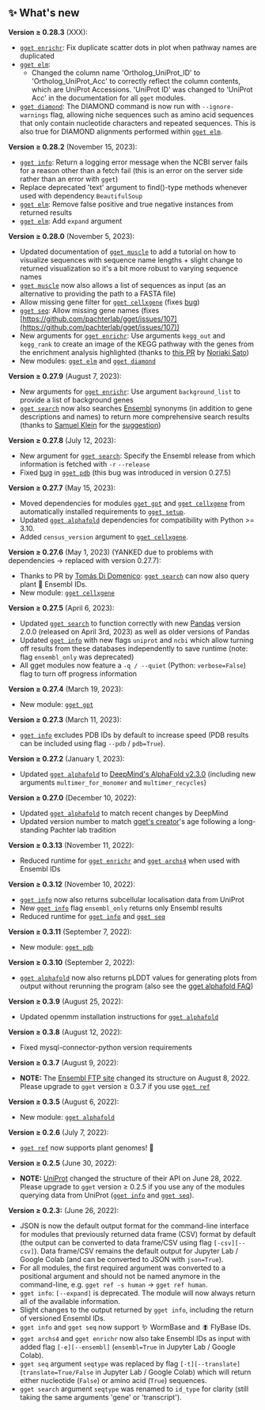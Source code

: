 ## ✨ What's new  
**Version ≥ 0.28.3** (XXX):  
- [`gget enrichr`](./enrichr.md): Fix duplicate scatter dots in plot when pathway names are duplicated
- [`gget elm`](./elm.md):
  - Changed the column name 'Ortholog_UniProt_ID' to 'Ortholog_UniProt_Acc' to correctly reflect the column contents, which are UniProt Accessions. 'UniProt ID' was changed to 'UniProt Acc' in the documentation for all `gget` modules.
- [`gget diamond`](./diamond.md): The DIAMOND command is now run with `--ignore-warnings` flag, allowing niche sequences such as amino acid sequences that only contain nucleotide characters and repeated sequences. This is also true for DIAMOND alignments performed within [`gget elm`](./elm.md).

**Version ≥ 0.28.2** (November 15, 2023):  
- [`gget info`](./info.md): Return a logging error message when the NCBI server fails for a reason other than a fetch fail (this is an error on the server side rather than an error with `gget`)
- Replace deprecated 'text' argument to find()-type methods whenever used with dependency `BeautifulSoup`
- [`gget elm`](elm.md): Remove false positive and true negative instances from returned results
- [`gget elm`](elm.md): Add `expand` argument
  
**Version ≥ 0.28.0** (November 5, 2023):  
- Updated documentation of [`gget muscle`](./muscle.md) to add a tutorial on how to visualize sequences with sequence name lengths + slight change to returned visualization so it's a bit more robust to varying sequence names
- [`gget muscle`](./muscle.md) now also allows a list of sequences as input (as an alternative to providing the path to a FASTA file)
- Allow missing gene filter for [`gget cellxgene`](cellxgene.md)  (fixes [bug](https://github.com/pachterlab/gget/issues/110))
- [`gget seq`](./seq.md): Allow missing gene names (fixes [https://github.com/pachterlab/gget/issues/107](https://github.com/pachterlab/gget/issues/107))
- New arguments for [`gget enrichr`](enrichr.md): Use arguments `kegg_out` and `kegg_rank` to create an image of the KEGG pathway with the genes from the enrichment analysis highlighted (thanks to [this PR](https://github.com/pachterlab/gget/pull/106) by [Noriaki Sato](https://github.com/noriakis))  
- New modules: [`gget elm`](elm.md) and [`gget diamond`](diamond.md)  
  
**Version ≥ 0.27.9** (August 7, 2023):  
- New arguments for [`gget enrichr`](enrichr.md): Use argument `background_list` to provide a list of background genes
- [`gget search`](search.md) now also searches [Ensembl](https://ensembl.org/) synonyms (in addition to gene descriptions and names) to return more comprehensive search results (thanks to [Samuel Klein](https://github.com/KleinSamuel) for the [suggestion](https://github.com/pachterlab/gget/issues/90))

**Version ≥ 0.27.8** (July 12, 2023):  
- New argument for [`gget search`](search.md): Specify the Ensembl release from which information is fetched with `-r` `--release`
- Fixed [bug](https://github.com/pachterlab/gget/issues/91) in [`gget pdb`](pdb.md) (this bug was introduced in version 0.27.5)

**Version ≥ 0.27.7** (May 15, 2023):  
- Moved dependencies for modules [`gget gpt`](gpt.md) and [`gget cellxgene`](cellxgene.md) from automatically installed requirements to [`gget setup`](setup.md).  
- Updated [`gget alphafold`](alphafold.md) dependencies for compatibility with Python >= 3.10.  
- Added `census_version` argument to [`gget cellxgene`](cellxgene.md).

**Version ≥ 0.27.6** (May 1, 2023) (YANKED due to problems with dependencies -> replaced with version 0.27.7):  
- Thanks to PR by [Tomás Di Domenico](https://github.com/tdido): [`gget search`](search.md) can now also query plant 🌱 Ensembl IDs.  
- New module: [`gget cellxgene`](cellxgene.md)  

**Version ≥ 0.27.5** (April 6, 2023):  
- Updated [`gget search`](search.md) to function correctly with new [Pandas](https://pypi.org/project/pandas/2.0.0/) version 2.0.0 (released on April 3rd, 2023) as well as older versions of Pandas
- Updated [`gget info`](info.md) with new flags `uniprot` and `ncbi` which allow turning off results from these databases independently to save runtime (note: flag `ensembl_only` was deprecated)
- All gget modules now feature a `-q / --quiet` (Python: `verbose=False`) flag to turn off progress information

**Version ≥ 0.27.4** (March 19, 2023):  
- New module: [`gget gpt`](gpt.md)  

**Version ≥ 0.27.3** (March 11, 2023):  
- [`gget info`](info.md) excludes PDB IDs by default to increase speed (PDB results can be included using flag `--pdb` / `pdb=True`).  

**Version ≥ 0.27.2** (January 1, 2023):    
- Updated [`gget alphafold`](alphafold.md) to [DeepMind's AlphaFold v2.3.0](https://github.com/deepmind/alphafold/releases/tag/v2.3.0) (including new arguments `multimer_for_monomer` and `multimer_recycles`)  

**Version ≥ 0.27.0** (December 10, 2022):  
- Updated [`gget alphafold`](alphafold.md) to match recent changes by DeepMind  
- Updated version number to match [gget's creator](https://github.com/lauraluebbert)'s age following a long-standing Pachter lab tradition  

**Version ≥ 0.3.13** (November 11, 2022):  
- Reduced runtime for [`gget enrichr`](enrichr.md) and [`gget archs4`](archs4.md) when used with Ensembl IDs  

**Version ≥ 0.3.12** (November 10, 2022):  
- [`gget info`](info.md) now also returns subcellular localisation data from UniProt
- New [`gget info`](info.md) flag `ensembl_only` returns only Ensembl results
- Reduced runtime for [`gget info`](info.md) and [`gget seq`](seq.md)

**Version ≥ 0.3.11** (September 7, 2022):  
- New module: [`gget pdb`](pdb.md)  

**Version ≥ 0.3.10** (September 2, 2022):  
- [`gget alphafold`](alphafold.md) now also returns pLDDT values for generating plots from output without rerunning the program (also see the [gget alphafold FAQ](https://github.com/pachterlab/gget/discussions/39))

**Version ≥ 0.3.9** (August 25, 2022):  
- Updated openmm installation instructions for [`gget alphafold`](alphafold.md)  

**Version ≥ 0.3.8** (August 12, 2022):  
- Fixed mysql-connector-python version requirements

**Version ≥ 0.3.7** (August 9, 2022):  
- **NOTE:** The [Ensembl FTP site](http://ftp.ensembl.org/pub/) changed its structure on August 8, 2022. Please upgrade to `gget` version ≥ 0.3.7 if you use [`gget ref`](ref.md)  

**Version ≥ 0.3.5** (August 6, 2022):  
- New module: [`gget alphafold`](alphafold.md)  

**Version ≥ 0.2.6** (July 7, 2022):  
- [`gget ref`](ref.md) now supports plant genomes! 🌱  

**Version ≥ 0.2.5** (June 30, 2022):  
- **NOTE:** [UniProt](https://www.uniprot.org/) changed the structure of their API on June 28, 2022. Please upgrade to `gget` version ≥ 0.2.5 if you use any of the modules querying data from UniProt ([`gget info`](info.md) and [`gget seq`](seq.md)).

**Version ≥ 0.2.3:** (June 26, 2022):  
- JSON is now the default output format for the command-line interface for modules that previously returned data frame (CSV) format by default (the output can be converted to data frame/CSV using flag `[-csv][--csv]`). Data frame/CSV remains the default output for Jupyter Lab / Google Colab (and can be converted to JSON with `json=True`).
- For all modules, the first required argument was converted to a positional argument and should not be named anymore in the command-line, e.g. `gget ref -s human` &rarr; `gget ref human`.
- `gget info`: `[--expand]` is deprecated. The module will now always return all of the available information.
- Slight changes to the output returned by `gget info`, including the return of versioned Ensembl IDs.
- `gget info` and `gget seq` now support 🪱 WormBase and 🪰 FlyBase IDs.
- `gget archs4` and `gget enrichr` now also take Ensembl IDs as input with added flag `[-e][--ensembl]` (`ensembl=True` in Jupyter Lab / Google Colab).
- `gget seq` argument `seqtype` was replaced by flag `[-t][--translate]` (`translate=True/False` in Jupyter Lab / Google Colab) which will return either nucleotide (`False`) or amino acid (`True`) sequences.
- `gget search` argument `seqtype` was renamed to `id_type` for clarity (still taking the same arguments 'gene' or 'transcript').
